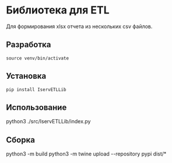 # **Библиотека для ETL** # 

Для формирования xlsx отчета из нескольких csv файлов.

## Разработка ##

    source venv/bin/activate

## Установка ##

    pip install IservETLLib

## Использование ##

python3 ./src/IservETLLib/index.py

## Сборка ##

python3 -m build
python3 -m twine upload --repository pypi dist/*

